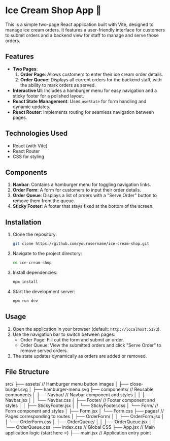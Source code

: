 # Ice Cream Shop App 🍦

This is a simple two-page React application built with Vite, designed to manage ice cream orders. It features a user-friendly interface for customers to submit orders and a backend view for staff to manage and serve those orders.

## Features
- **Two Pages**:
  1. **Order Page**: Allows customers to enter their ice cream order details.
  2. **Order Queue**: Displays all current orders for the backend staff, with the ability to mark orders as served.
- **Interactive UI**: Includes a hamburger menu for easy navigation and a sticky footer for a polished layout.
- **React State Management**: Uses `useState` for form handling and dynamic updates.
- **React Router**: Implements routing for seamless navigation between pages.

## Technologies Used
- React (with Vite)
- React Router
- CSS for styling

## Components
1. **Navbar**: Contains a hamburger menu for toggling navigation links.
2. **Order Form**: A form for customers to input their order details.
3. **Order Queue**: Displays a list of orders with a "Serve Order" button to remove them from the queue.
4. **Sticky Footer**: A footer that stays fixed at the bottom of the screen.

## Installation
1. Clone the repository:
   ```bash
   git clone https://github.com/yourusername/ice-cream-shop.git
2. Navigate to the project directory:
   ```bash
   cd ice-cream-shop
3. Install dependencies: 
   ```bash
   npm install
4. Start the development server:
   ```bash
   npm run dev

## Usage
1. Open the application in your browser (default: `http://localhost:5173`).
2. Use the navigation bar to switch between pages:
    - Order Page: Fill out the form and submit an order.
    - Order Queue: View the submitted orders and click "Serve Order" to remove served orders.
3. The state updates dynamically as orders are added or removed.

## File Structure
src/
├── assets/              // Hamburger menu button images
│   ├── close-burger.svg
│   ├── hamburger-menu.svg
├── components/          // Reusable components
│   ├── Navbar/          // Navbar component and styles
│   │   ├── Navbar.jsx
│   │   └── Navbar.css
│   ├── Footer/          // Footer component and styles
│   │   ├── StickyFooter.jsx
│   │   └── StickyFooter.css
│   └── Form/            // Form component and styles
│       ├── Form.jsx
│       └── Form.css
├── pages/               // Pages corresponding to routes
│   ├── OrderForm/
│   │   ├── OrderForm.jsx
│   │   └── OrderForm.css
│   ├── OrderQueue/
│   │   ├── OrderQueue.jsx
│   │   └── OrderQueue.css
├── index.css            // Global CSS
├── App.jsx              // Main application logic (start here ⭐)
├── main.jsx             // Application entry point

